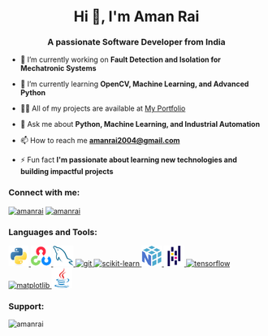 <h1 align="center">Hi 👋, I'm Aman Rai</h1>
<h3 align="center">A passionate Software Developer from India</h3>

<p> </p>

- 🔭 I’m currently working on **Fault Detection and Isolation for Mechatronic Systems**

- 🌱 I’m currently learning **OpenCV, Machine Learning, and Advanced Python**

- 👨‍💻 All of my projects are available at [My Portfolio](https://github.com/AmanRai)

- 💬 Ask me about **Python, Machine Learning, and Industrial Automation**

- 📫 How to reach me **amanrai2004@gmail.com**

- ⚡ Fun fact **I'm passionate about learning new technologies and building impactful projects**

<h3 align="left">Connect with me:</h3>
<p align="left">
<a href="https://www.linkedin.com/in/amanrai2004/" target="blank"><img align="center" src="https://cdn.jsdelivr.net/npm/simple-icons@3.1.0/icons/linkedin.svg" alt="amanrai" height="30" width="40" /></a>
<a href="https://www.instagram.com/____aman_rai____/" target="blank"><img align="center" src="https://cdn.jsdelivr.net/npm/simple-icons@3.1.0/icons/instagram.svg" alt="amanrai" height="30" width="40" /></a>
</p>

<h3 align="left">Languages and Tools:</h3>
<p align="left"> 
<a href="https://www.python.org" target="_blank"> <img src="https://raw.githubusercontent.com/devicons/devicon/master/icons/python/python-original.svg" alt="python" width="40" height="40"/> </a> 
<a href="https://opencv.org/" target="_blank"> <img src="https://raw.githubusercontent.com/devicons/devicon/master/icons/opencv/opencv-original.svg" alt="opencv" width="40" height="40"/> </a> 
<a href="https://www.mysql.com/" target="_blank"> <img src="https://raw.githubusercontent.com/devicons/devicon/master/icons/mysql/mysql-original.svg" alt="mysql" width="40" height="40"/> </a> 
<a href="https://git-scm.com/" target="_blank"> <img src="https://www.vectorlogo.zone/logos/git-scm/git-scm-icon.svg" alt="git" width="40" height="40"/> </a> 
<a href="https://scikit-learn.org/" target="_blank"> <img src="https://raw.githubusercontent.com/scikit-learn/scikit-learn/main/doc/logos/scikit-learn-logo.png" alt="scikit-learn" width="40" height="40"/> </a> 
<a href="https://numpy.org/" target="_blank"> <img src="https://raw.githubusercontent.com/devicons/devicon/master/icons/numpy/numpy-original.svg" alt="numpy" width="40" height="40"/> </a> 
<a href="https://pandas.pydata.org/" target="_blank"> <img src="https://raw.githubusercontent.com/devicons/devicon/master/icons/pandas/pandas-original.svg" alt="pandas" width="40" height="40"/> </a> 
<a href="https://www.tensorflow.org/" target="_blank"> <img src="https://www.vectorlogo.zone/logos/tensorflow/tensorflow-icon.svg" alt="tensorflow" width="40" height="40"/> </a> 
<a href="https://matplotlib.org/" target="_blank"> <img src="https://matplotlib.org/_static/images/logo2.svg" alt="matplotlib" width="40" height="40"/> </a>
<a href="https://www.java.com/" target="_blank"> <img src="https://raw.githubusercontent.com/devicons/devicon/master/icons/java/java-original.svg" alt="java" width="40" height="40"/> </a>
</p>

<h3 align="left">Support:</h3>
<p><a href="https://www.buymeacoffee.com/amanrai"> <img align="left" src="https://cdn.buymeacoffee.com/buttons/v2/default-yellow.png" height="50" width="210" alt="amanrai" /></a></p><br><br>
